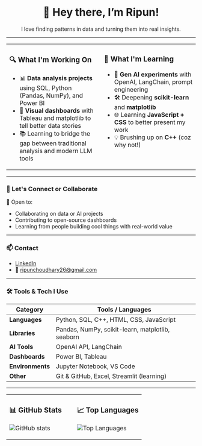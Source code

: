 <h1 align="center">👋 Hey there, I’m Ripun!</h1>
<p align="center">I love finding patterns in data and turning them into real insights.</p>

---

<table>
<tr>
<td valign="top" width="50%">

### 🔍 What I'm Working On

- 📊 **Data analysis projects** using SQL, Python (Pandas, NumPy), and Power BI  
- 🎨 **Visual dashboards** with Tableau and matplotlib to tell better data stories  
- 📚 Learning to bridge the gap between traditional analysis and modern LLM tools  

</td>
<td valign="top" width="50%">

### 🧠 What I'm Learning

- 🤖 **Gen AI experiments** with OpenAI, LangChain, prompt engineering  
- 🛠️ Deepening **scikit-learn** and **matplotlib**  
- 🌐 Learning **JavaScript + CSS** to better present my work  
- 💡 Brushing up on **C++** (coz why not!)  

</td>
</tr>
</table>

---

### 🤝 Let's Connect or Collaborate

👯 Open to:
- Collaborating on data or AI projects  
- Contributing to open-source dashboards  
- Learning from people building cool things with real-world value  

---

### 📫 Contact

- [LinkedIn](https://www.linkedin.com/in/ripun-choudhary-52b7a21b8)  
- 📧 ripunchoudhary26@gmail.com  

---

### 🛠️ Tools & Tech I Use

| Category          | Tools / Languages                                                                   |
|------------------|--------------------------------------------------------------------------------------|
| **Languages**     | Python, SQL, C++, HTML, CSS, JavaScript                                              |
| **Libraries**     | Pandas, NumPy, scikit-learn, matplotlib, seaborn                                     |
| **AI Tools**      | OpenAI API, LangChain                                                                |
| **Dashboards**    | Power BI, Tableau                                                                    |
| **Environments**  | Jupyter Notebook, VS Code                                                            |
| **Other**         | Git & GitHub, Excel, Streamlit (learning)                                            |

---

<table>
<tr>
<td valign="top" width="50%">

### 📊 GitHub Stats

![GitHub stats](https://github-readme-stats.vercel.app/api?username=ripun2601&show_icons=true&theme=tokyonight)

</td>
<td valign="top" width="50%">

### 📈 Top Languages

![Top Languages](https://github-readme-stats.vercel.app/api/top-langs/?username=ripun2601&layout=compact&theme=tokyonight)

</td>
</tr>
</table>



<!--
**Ripun2601/Ripun2601** is a ✨ _special_ ✨ repository because its `README.md` (this file) appears on your GitHub profile.

Here are some ideas to get you started:

- 🔭 I’m currently working on ...
- 🌱 I’m currently learning ...
- 👯 I’m looking to collaborate on ...
- 🤔 I’m looking for help with ...
- 💬 Ask me about ...
- 📫 How to reach me: ...
- 😄 Pronouns: ...
- ⚡ Fun fact: ...
-->
